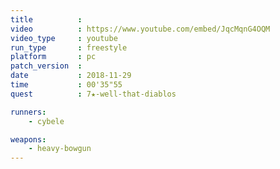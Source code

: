 ```yaml
---
title          :
video          : https://www.youtube.com/embed/JqcMqnG4OQM
video_type     : youtube
run_type       : freestyle
platform       : pc
patch_version  :
date           : 2018-11-29
time           : 00'35"55
quest          : 7★-well-that-diablos

runners:
    - cybele

weapons:
    - heavy-bowgun
---
```

